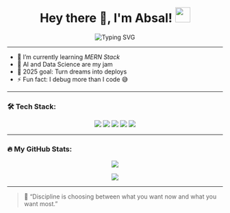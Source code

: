 <h1 align="center">
  Hey there 👋, I'm Absal!
  <img src="https://media.giphy.com/media/hvRJCLFzcasrR4ia7z/giphy.gif" width="35"/>
</h1>

<p align="center">
  <img src="https://readme-typing-svg.herokuapp.com?font=Fira+Code&pause=1000&color=36BCF7&vCenter=true&width=435&lines=Engineering+student+%7C+Data+Science+%26+AI+nerd;Full-Stack+Dev+in+Training;Trying+to+level+up+my+lifestyle+%E2%9A%A1%EF%B8%8F" alt="Typing SVG" />
</p>

---

- 🔭 I’m currently learning *MERN Stack*
- 🤖 AI and Data Science are my jam
- 🎯 2025 goal: Turn dreams into deploys
- ⚡ Fun fact: I debug more than I code 😅

---

### 🛠 Tech Stack:
<p align="center">
  <img src="https://img.shields.io/badge/Python-3670A0?style=for-the-badge&logo=python&logoColor=white"/>
  <img src="https://img.shields.io/badge/React-20232A?style=for-the-badge&logo=react&logoColor=61DAFB"/>
  <img src="https://img.shields.io/badge/Node.js-339933?style=for-the-badge&logo=nodedotjs&logoColor=white"/>
  <img src="https://img.shields.io/badge/MongoDB-4EA94B?style=for-the-badge&logo=mongodb&logoColor=white"/>
  <img src="https://img.shields.io/badge/TailwindCSS-38B2AC?style=for-the-badge&logo=tailwind-css&logoColor=white"/>
</p>

---

### 🔥 My GitHub Stats:
<p align="center">
  <img src="https://github-readme-stats.vercel.app/api?username=Absal123&show_icons=true&theme=tokyonight" />
</p>

<p align="center">
  <img src="https://github-readme-streak-stats.herokuapp.com/?user=Absal123&theme=tokyonight" />
</p>

---

> 🧠 “Discipline is choosing between what you want now and what you want most.”